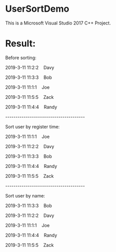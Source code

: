 # UserSortDemo
This is a Microsoft Visual Studio 2017 C++ Project.  
# Result:  
Before sorting: 

2019-3-11 11:2:2    Davy 

2019-3-11 11:3:3    Bob 

2019-3-11 11:1:1    Joe 

2019-3-11 11:5:5    Zack 

2019-3-11 11:4:4    Randy 

--------------------------------------- 

Sort user by register time: 

2019-3-11 11:1:1    Joe 

2019-3-11 11:2:2    Davy 

2019-3-11 11:3:3    Bob 

2019-3-11 11:4:4    Randy 

2019-3-11 11:5:5    Zack 

--------------------------------------- 

Sort user by name: 

2019-3-11 11:3:3    Bob 

2019-3-11 11:2:2    Davy 

2019-3-11 11:1:1    Joe 

2019-3-11 11:4:4    Randy 

2019-3-11 11:5:5    Zack 
